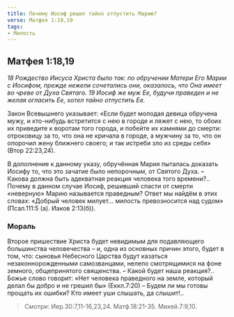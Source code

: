 ```yaml
---
title: Почему Иосиф решил тайно отпустить Марию?
verse: Матфея 1:18,19
tags: 
- Милость
---
```


## Матфея 1:18,19

*18 Рождество Иисуса Христа было так: по обручении Матери Его Марии с Иосифом, прежде нежели сочетались они, оказалось, что Она имеет во чреве от Духа Святаго. 19 Иосиф же муж Ее, будучи праведен и не желая огласить Ее, хотел тайно отпустить Ее.*

Закон Всевышнего указывает: «Если будет молодая девица обручена мужу, и кто-нибудь встретится с нею в городе и ляжет с нею,  то обоих их приведите к воротам того города, и побейте их камнями до смерти: отроковицу за то, что она не кричала в городе, а мужчину за то, что он опорочил жену ближнего своего; и так истреби зло из среды себя» (Втор 22:23,24). 

В дополнение к данному указу, обручённая Мария пыталась доказать Иосифу то, что это зачатие было непорочным, от Святого Духа. – Какова должна быть адекватная реакция человека того времени?.. Почему в данном случае Иосиф, решивший спасти от смерти «неверную» Марию называется праведным?
Ответ мы найдём в этих словах: 
«Добрый человек милует… милость превозносится над судом»  (Псал.111:5 (а). Иаков 2:13(б)).

### Мораль

Второе пришествие Христа будет невидимым для подавляющего большинства человечества – и, одна из основных причин этого, будет в том, что: сыновья Небесного Царства будут казаться незаконнорожденными самозванцами, нелепо смотрящимися на фоне земного, общепринятого священства. – Какой будет наша реакция?.. Божье слово говорит: «Нет человека праведного на земле, который делал бы добро и не грешил бы» (Еккл.7:20) – Будем ли мы готовы прощать их ошибки?
Кто имеет уши слышать, да слышит!.. 

> Смотри: Иер.30:7,11-16,23,24. Матф.18:21-35. Михей.7:9,10. 
